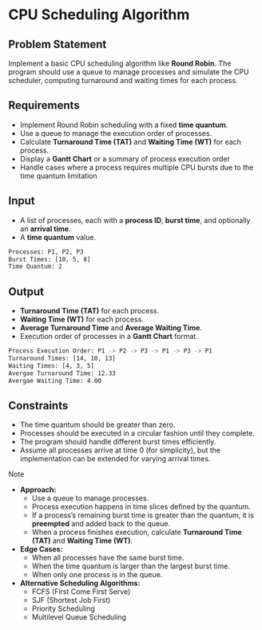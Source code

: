 # CPU Scheduling Algorithm

## Problem Statement

Implement a basic CPU scheduling algorithm like **Round Robin**. The program should use a queue to manage processes and simulate the CPU scheduler, computing turnaround and waiting times for each process.

## Requirements

- Implement Round Robin scheduling with a fixed **time quantum**.
- Use a queue to manage the execution order of processes.
- Calculate **Turnaround Time (TAT)** and **Waiting Time (WT)** for each process.
- Display a **Gantt Chart** or a summary of process execution order
- Handle cases where a process requires multiple CPU bursts due to the time quantum limitation

## Input

- A list of processes, each with a **process ID**, **burst time**, and optionally an **arrival time**.
- A **time quantum** value.

```bash
Processes: P1, P2, P3
Burst Times: [10, 5, 8]
Time Quantum: 2
```

## Output

- **Turnaround Time (TAT)** for each process.
- **Waiting Time (WT)** for each process.
- **Average Turnaround Time** and **Average Waiting Time**.
- Execution order of processes in a **Gantt Chart** format.

```bash
Process Execution Order: P1 -> P2 -> P3 -> P1 -> P3 -> P1
Turnaround Times: [14, 10, 13]
Waiting Times: [4, 3, 5]
Avergae Turnaround Time: 12.33
Avergae Waiting Time: 4.00
```

## Constraints

- The time quantum should be greater than zero.
- Processes should be executed in a circular fashion until they complete.
- The program should handle different burst times efficiently.
- Assume all processes arrive at time 0 (for simplicity), but the implementation can be extended for varying arrival times.

> [!NOTE]
>
> - **Approach:**
>   - Use a queue to manage processes.
>   - Process execution happens in time slices defined by the quantum.
>   - If a process’s remaining burst time is greater than the quantum, it is **preempted** and added back to the queue.
>   - When a process finishes execution, calculate **Turnaround Time (TAT)** and **Waiting Time (WT)**.
> - **Edge Cases:**
>   - When all processes have the same burst time.
>   - When the time quantum is larger than the largest burst time.
>   - When only one process is in the queue.
> - **Alternative Scheduling Algorithms:**
>   - FCFS (First Come First Serve)
>   - SJF (Shortest Job First)
>   - Priority Scheduling
>   - Multilevel Queue Scheduling
